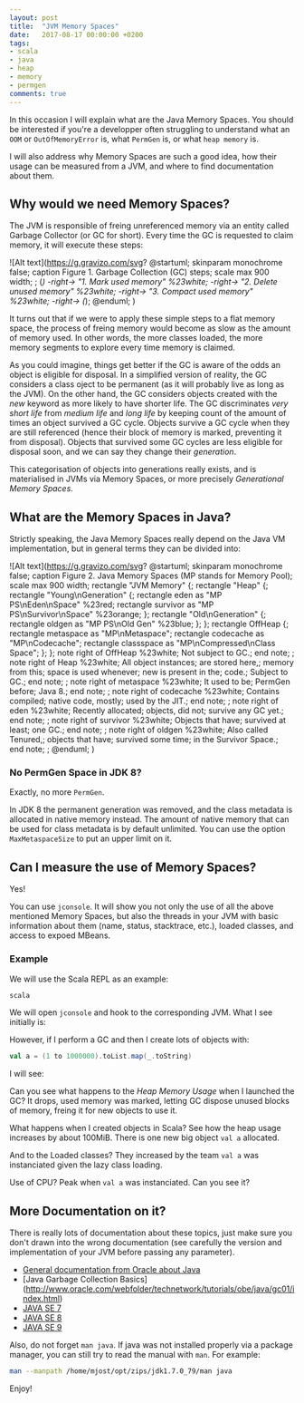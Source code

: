 ```yaml
---
layout: post
title:  "JVM Memory Spaces"
date:   2017-08-17 00:00:00 +0200
tags:
- scala
- java
- heap
- memory
- permgen
comments: true
---
```


In this occasion I will explain what are the Java Memory Spaces. You should be interested if you're a developper often struggling to understand what an `OOM` or `OutOfMemoryError` is, what `PermGen` is, or 
what `heap memory` is.

I will also address why Memory Spaces are such a good idea, how their usage can be measured from a JVM, and where to find documentation about them.

## Why would we need Memory Spaces? 

The JVM is responsible of freing unreferenced memory via an entity called Garbage Collector (or GC for short). Every time the GC is requested to claim memory, it will execute these steps:

![Alt text](https://g.gravizo.com/svg?
@startuml;
skinparam monochrome false;
caption Figure 1. Garbage Collection (GC) steps;
scale max 900 width;
;
(*) -right-> "1. Mark used memory" %23white;
-right-> "2. Delete unused memory" %23white;
-right-> "3. Compact used memory" %23white;
-right-> \(*\);
@enduml;
)


<!--more-->

It turns out that if we were to apply these simple steps to a flat memory space, the process of freing memory would become as slow as the amount of memory used. In other words, the more classes loaded, the more memory segments to explore every time memory is claimed.

As you could imagine, things get better if the GC is aware of the odds an object is eligible for disposal. In a simplified version of reality, the GC considers a class oject to be permanent (as it will probably live as long as the JVM). On the other hand, the GC considers objects created with the _new_ keyword as more likely to have shorter life. The GC discriminates _very short life_ from _medium life_ and _long life_ by keeping count of the amount of times an object survived a GC cycle. Objects survive a GC cycle when they are still referenced (hence their block of memory is marked, preventing it from disposal). Objects that survived some GC cycles are less eligible for disposal soon, and we can say they change their _generation_. 

This categorisation of objects into generations really exists, and is materialised in JVMs via Memory Spaces, or more precisely _Generational Memory Spaces_. 

## What are the Memory Spaces in Java?

Strictly speaking, the Java Memory Spaces really depend on the Java VM implementation, but in general terms they can be divided into: 

![Alt text](https://g.gravizo.com/svg?
@startuml;
skinparam monochrome false;
caption Figure 2. Java Memory Spaces (MP stands for Memory Pool);
scale max 900 width;
rectangle "JVM Memory" {;
  rectangle "Heap" {;
    rectangle "Young\\nGeneration" {;
      rectangle eden as "MP PS\\nEden\\nSpace" %23red;
      rectangle survivor as "MP PS\\nSurvivor\\nSpace" %23orange;
    };
    rectangle "Old\\nGeneration" {;
      rectangle oldgen as "MP PS\\nOld Gen" %23blue;
    };
  };
  rectangle OffHeap {;
    rectangle metaspace as "MP\\nMetaspace";
    rectangle codecache as "MP\\nCodecache";
    rectangle classspace as "MP\\nCompressed\\nClass Space";
  };
};
note right of OffHeap %23white;
  Not subject to GC.;
end note;
;
note right of Heap %23white;
  All object instances;
  are stored here,;
  memory from this;
  space is used whenever;
  new is present in the;
  code.;
  Subject to GC.;
end note;
;
note right of metaspace %23white;
  It used to be;
  PermGen before;
  Java 8.;
end note;
;
note right of codecache %23white;
  Contains compiled;
  native code, mostly;
  used by the JIT.;
end note;
;
note right of eden %23white;
   Recently allocated;
   objects, did not;
   survive any GC yet.;
end note;
;
note right of survivor %23white;
   Objects that have;
   survived at least;
   one GC.;
end note;
;
note right of oldgen %23white;
  Also called Tenured,;
  objects that have;
  survived some time;
  in the Survivor Space.;
end note;
;
@enduml;
)

### No PermGen Space in JDK 8? 

Exactly, no more `PermGen`. 

In JDK 8 the permanent generation was removed, and the class metadata is allocated in native memory instead. The amount of native memory that can be used for class metadata is by default unlimited. You can use the option `MaxMetaspaceSize` to put an upper limit on it.

## Can I measure the use of Memory Spaces?

Yes! 

You can use `jconsole`. It will show you not only the use of all the above mentioned Memory Spaces, but also the threads in your JVM with basic information about them (name, status, stacktrace, etc.), loaded classes, and access to expoed MBeans. 

### Example

We will use the Scala REPL as an example: 

```bash
scala
```

We will open `jconsole` and hook to the corresponding JVM. What I see initially is: 


However, if I perform a GC and then I create lots of objects with: 

```scala
val a = (1 to 1000000).toList.map(_.toString)
```

I will see:


Can you see what happens to the _Heap Memory Usage_ when I launched the GC? It drops, used memory was marked, letting GC dispose unused blocks of memory, freing it for new objects to use it.

What happens when I created objects in Scala? See how the heap usage increases by about 100MiB. There is one new big object `val a` allocated.

And to the Loaded classes? They increased by the team `val a` was instanciated given the lazy class loading. 

Use of CPU? Peak when `val a` was instanciated. Can you see it?

## More Documentation on it?

There is really lots of documentation about these topics, just make sure you don't drawn into the wrong documentation (see carefully the version and implementation of your JVM before passing any parameter). 

- [General documentation from Oracle about Java](http://docs.oracle.com/en/java/)
- [Java Garbage Collection Basics] (http://www.oracle.com/webfolder/technetwork/tutorials/obe/java/gc01/index.html)
- [JAVA SE 7](http://docs.oracle.com/javase/7/)
- [JAVA SE 8](http://docs.oracle.com/javase/8/)
- [JAVA SE 9](http://docs.oracle.com/javase/9/)

Also, do not forget `man java`. If java was not installed properly via a package manager, you can still try to read the manual with `man`. For example: 

```bash
man --manpath /home/mjost/opt/zips/jdk1.7.0_79/man java
```

Enjoy!
